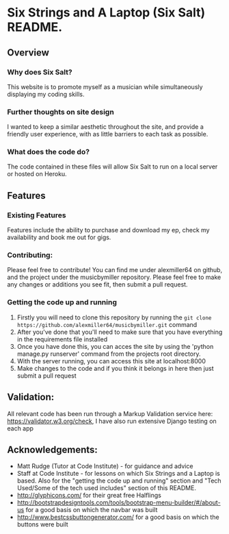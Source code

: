 # Six Strings and A Laptop (Six Salt) README.

## Overview

### Why does Six Salt?
This website is to promote myself as a musician while simultaneously displaying my coding skills.


### Further thoughts on site design
I wanted to keep a similar aesthetic throughout the site, and provide a friendly user experience, with as little barriers to each task as possible.

### What does the code do?
The code contained in these files will allow Six Salt to run on a local server or hosted on Heroku.

## Features

### Existing Features
Features include the ability to purchase and download my ep, check my availability and book me out for gigs.

### Contributing:
Please feel free to contribute! You can find me under alexmiller64 on github, and the project under the musicbymiller repository.
Please feel free to make any changes or additions you see fit, then submit a pull request.

### Getting the code up and running
1. Firstly you will need to clone this repository by running the ```git clone https://github.com/alexmiller64/musicbymiller.git``` command
2. After you've done that you'll need to make sure that you have everything in the requirements file installed
3. Once you have done this, you can acces the site by using the 'python manage.py runserver' command from the projects root directory.
7. With the server running, you can access this site at localhost:8000
7. Make changes to the code and if you think it belongs in here then just submit a pull request

## Validation:
All relevant code has been run through a Markup Validation service here: https://validator.w3.org/check, I have also run extensive Django testing on each app

## Acknowledgements:
- Matt Rudge (Tutor at Code Institute) - for guidance and advice
- Staff at Code Institute - for lessons on which Six Strings and a Laptop is based. Also for the "getting the code up and running" section and "Tech Used/Some of the tech used includes" section of this README.
- http://glyphicons.com/ for their great free Halflings
- http://bootstrapdesigntools.com/tools/bootstrap-menu-builder/#/about-us for a good basis on which the navbar was built
- http://www.bestcssbuttongenerator.com/ for a good basis on which the buttons were built
